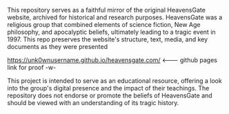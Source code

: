 This repository serves as a faithful mirror of the original HeavensGate website, archived for historical and research purposes. HeavensGate was a religious group that combined elements of science fiction, New Age philosophy, and apocalyptic beliefs, ultimately leading to a tragic event in 1997. This repo preserves the website's structure, text, media, and key documents as they were presented

https://unk0wnusername.github.io/heavensgate.com/ <--- github pages link for proof -w-

This project is intended to serve as an educational resource, offering a look into the group's digital presence and the impact of their teachings. The repository does not endorse or promote the beliefs of HeavensGate and should be viewed with an understanding of its tragic history.
